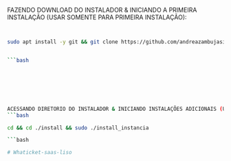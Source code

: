 FAZENDO DOWNLOAD DO INSTALADOR & INICIANDO A PRIMEIRA INSTALAÇÃO (USAR SOMENTE PARA PRIMEIRA INSTALAÇÃO):

```bash


sudo apt install -y git && git clone https://github.com/andreazambujasilva/Whaticket-saas-liso install && sudo chmod -R 777 ./install && cd ./install && sudo ./install_primaria


```bash







ACESSANDO DIRETORIO DO INSTALADOR & INICIANDO INSTALAÇÕES ADICIONAIS (USAR ESTE COMANDO PARA SEGUNDA OU MAIS INSTALAÇÃO:
```bash

cd && cd ./install && sudo ./install_instancia

```bash

#   W h a t i c k e t - s a a s - l i s o 
 
 
